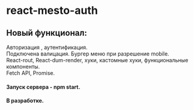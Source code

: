 # react-mesto-auth
## Новый функционал:  
Авторизация , аутентификация.  
Подключена валицация. Бургер меню при разрешение mobile.  
React-rout, React-dum-render, хуки, кастомные хуки, функциональные компоненты.  
Fetch API, Promise.

#### Запуск сервера - npm start.
#### В разработке.

